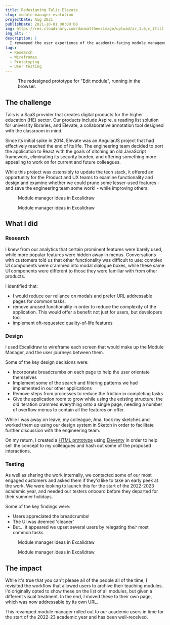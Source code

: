 ```yaml
---
title: Redesigning Talis Elevate
slug: module-manager-evolution
projectDate: Aug 2021
publishDate: 2021-10-01 00:00:00
img: https://res.cloudinary.com/danmatthew/image/upload/ar_1.0,c_lfill,w_600/Case%20Study%20Assets/talis.github.io_bootstrap-theme_otis_edit-module__cf7dxn.webp
img_alt: ''
description: |
  I revamped the user experience of the academic-facing module management screens and removed superfluous features, reduced a reliance on modals, and clarified processes.
tags:
  - Research
  - Wireframes
  - Prototyping
  - User testing
---
```

<figure>
  <picture>
    <img src="https://res.cloudinary.com/danmatthew/image/upload/v1691504001/Case%20Study%20Assets/talis.github.io_bootstrap-theme_otis_edit-module__cf7dxn.webp" alt="">
  </picture>
  <figcaption>
    The redesigned prototype for "Edit module", running in the browser.
  </figcaption>
</figure>

## The challenge

Talis is a SaaS provider that creates digital products for the higher education (HE) sector. Our products include Aspire, a reading list solution for university libraries, and Elevate, a collaborative annotation tool designed with the classroom in mind.

Since its initial spike in 2014, Elevate was an AngularJS project that had effectively reached the end of its life. The engineering team decided to port the application to React with the goals of ditching an old JavaScript framework, eliminating its security burden, and offering something more appealing to work on for current and future colleagues.

While this project was ostensibly to update the tech stack, it offered an opportunity for the Product and UX teams to examine functionality and design and examine whether we could prune some lesser-used features - and save the engineering team some work! - while improving others.

<figure>
  <picture>
    <img src="https://res.cloudinary.com/danmatthew/image/upload/v1691504006/Case%20Study%20Assets/image_ufvwrv.webp" alt="">
  </picture>
  <figcaption>
    Module manager ideas in Excalidraw
  </figcaption>
</figure>

<figure>
  <picture>
    <img src="https://res.cloudinary.com/danmatthew/image/upload/v1691504001/Case%20Study%20Assets/Module_Manager_Rewrite_-_Edit_Module__Validation_Error__etpss4.webp" alt="">
  </picture>
  <figcaption>
    Module manager ideas in Excalidraw
  </figcaption>
</figure>

## What I did
### Research
I knew from our analytics that certain prominent features were barely used, while more popular features were hidden away in menus.
Conversations with customers told us that other functionality was difficult to use: complex UI components were crammed into modal dialogue boxes, while these same UI components were different to those they were familiar with from other products.

I identified that:
- I would reduce our reliance on modals and prefer URL addressable pages for common tasks.
- remove unused functionality in order to reduce the complexity of the application. This would offer a benefit not just for users, but developers too.
- implement oft-requested quality-of-life features

### Design
I used Excalidraw to wireframe each screen that would make up the Module Manager, and the user journeys between them.

Some of the key design decisions were:
- Incorporate breadcrumbs on each page to help the user orientate themselves
- Implement some of the search and filtering patterns we had implemented in our other applications
- Remove steps from processes to reduce the friction in completing tasks
- Give the application room to grow while using the existing structure: the old iteration crammed everything onto a single page, needing a number of overflow menus to contain all the features on offer.

While I was away on leave, my colleague, Ana, took my sketches and worked them up using our design system in Sketch in order to facilitate further discussion with the engineering team.

On my return, I created a [HTML prototype](https://talis.github.io/bootstrap-theme/otis/page-layout/) using [Eleventy](https://www.11ty.dev/) in order to help sell the concept to my colleagues and hash out some of the proposed interactions.

### Testing
As well as sharing the work internally, we contacted some of our most engaged customers and asked them if they'd like to take an early peek at the work. We were looking to launch this for the start of the 2022-2023 academic year, and needed our testers onboard before they departed for their summer holidays.

Some of the key findings were:
- Users appreciated the breadcrumbs!
- The UI was deemed 'cleaner'
- But… it appeared we upset several users by relegating *their* most common tasks

<figure>
  <picture>
    <img src="https://res.cloudinary.com/danmatthew/image/upload/v1691504001/Case%20Study%20Assets/Module_Manager_Rewrite_-_Resource_added_ckoxra.webp" alt="">
  </picture>
  <figcaption>
    Module manager ideas in Excalidraw
  </figcaption>
</figure>


<figure>
  <picture>
    <img src="https://res.cloudinary.com/danmatthew/image/upload/v1691504004/Case%20Study%20Assets/Module_Manager_Rewrite_-_FUTURE_____Add_existing_resource__weoqcy.webp" alt="">
  </picture>
  <figcaption>
    Module manager ideas in Excalidraw
  </figcaption>
</figure>

## The impact

While it's true that you can't please all of the people all of the time, I revisited the workflow that allowed users to archive their teaching modules. I'd originally opted to show these on the list of all modules, but given a different visual treatment. In the end, I moved these to their own page, which was now addressable by its own URL.

This revamped module manager rolled out to our academic users in time for the start of the 2022-23 academic year and has been well-received.
